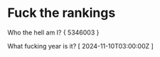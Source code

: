 # Fuck the rankings

Who the hell am I?
{ 5346003 }

What fucking year is it?
[ 2024-11-10T03:00:00Z ]
